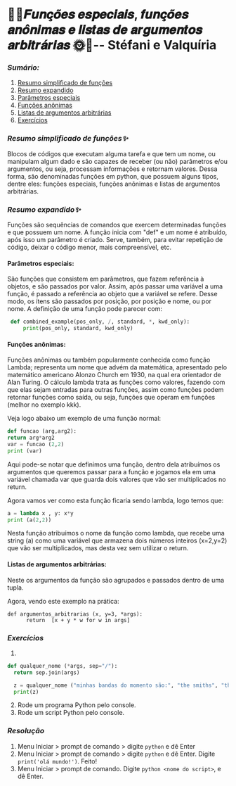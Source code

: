 # 🌈🌞𝑭𝒖𝒏𝒄̧𝒐̃𝒆𝒔 𝒆𝒔𝒑𝒆𝒄𝒊𝒂𝒊𝒔, 𝒇𝒖𝒏𝒄̧𝒐̃𝒆𝒔 𝒂𝒏𝒐̂𝒏𝒊𝒎𝒂𝒔 𝒆 𝒍𝒊𝒔𝒕𝒂𝒔 𝒅𝒆 𝒂𝒓𝒈𝒖𝒎𝒆𝒏𝒕𝒐𝒔 𝒂𝒓𝒃𝒊𝒕𝒓𝒂́𝒓𝒊𝒂𝒔 🌞🌈-- Stéfani e Valquíria

### *Sumário:*
1. [Resumo simplificado de funções](#Resumo-simplificado-de-funções✨)
2. [Resumo expandido](#Resumo-expandido✨)
3. [Parâmetros especiais](#Parâmetros-especiais)
4. [Funções anônimas](#Funções-anônimas)
5. [Listas de argumentos arbitrárias](#Listas-de-argumentos-arbitrárias)
6. [Exercícios](#Exercícios)

### *Resumo simplificado de funções✨*

Blocos de códigos que executam alguma tarefa e que tem um nome, ou manipulam algum dado e são capazes de receber (ou não) parâmetros e/ou argumentos, ou seja, processam informações e retornam valores. Dessa forma, são denominadas funções em python, que possuem alguns tipos, dentre eles: funções especiais, funções anônimas e listas de argumentos arbitrárias. 


### *Resumo expandido✨*

Funções são sequências de comandos que exercem determinadas funções e que possuem um nome. A função inicia com "def" e um nome é atribuído, após isso um parâmetro é criado. Serve, também, para evitar repetição de código, deixar o código menor, mais compreensível, etc. 

#### Parâmetros especiais: 
São funções que consistem em parâmetros, que fazem referência à objetos, e são passados por valor. Assim, após passar uma variável a uma função, é passado a referência ao objeto que a variável se refere. Desse modo, os ítens são passados por posição, por posição e nome, ou por nome.
A definição de uma função pode parecer com:
```python
 def combined_example(pos_only, /, standard, *, kwd_only):
     print(pos_only, standard, kwd_only)
```

#### Funções anônimas: 
Funções anônimas ou também popularmente conhecida como
função Lambda; representa um nome que advém da matemática,
apresentado pelo matemático americano Alonzo Church em 1930, na qual era
orientador de Alan Turing. O cálculo lambda trata as funções como
valores, fazendo com que elas sejam entradas para outras funções, assim
como funções podem retornar funções como saída, ou seja, funções que
operam em funções (melhor no exemplo kkk).

Veja logo abaixo um exemplo de uma função normal:

```python
def funcao (arg,arg2):
return arg*arg2
var = funcao (2,2)
print (var)
```
Aqui pode-se notar que definimos uma função, dentro dela atribuímos os
argumentos que queremos passar para a função e jogamos ela em uma
variável chamada var que guarda dois valores que vão ser multiplicados no
return. 

Agora vamos ver como esta função ficaria sendo lambda, logo temos que:

```python
a = lambda x , y: x*y
print (a(2,2))
```

Nesta função atribuímos o nome da função como lambda, que recebe uma
string (a) como uma variável que armazena dois números inteiros (x=2,y=2)
que vão ser multiplicados, mas desta vez sem utilizar o return.

#### Listas de argumentos arbitrárias:
 Neste os argumentos da função são agrupados e passados dentro de uma tupla.

 Agora, vendo este exemplo na prática:

``` 
def argumentos_arbitrarias (x, y=3, *args):
      return  [x + y * w for w in args]
```

### *Exercícios*

1. 
```Python
def qualquer_nome (*args, sep="/"):
  return sep.join(args)

  z = qualquer_nome ("minhas bandas do momento são:", "the smiths", "the verve" , "e matchbox twenty") 
  print(z)
  ```

2. Rode um programa Python pelo console.
3. Rode um script Python pelo console.

### *Resolução*

1. Menu Iniciar > prompt de comando > digite `python` e dê Enter
2. Menu Iniciar > prompt de comando > digite `python` e dê Enter. Digite `print('olá mundo!')`. Feito!
3. Menu Iniciar > prompt de comando. Digite `python <nome do script>`, e dê Enter.